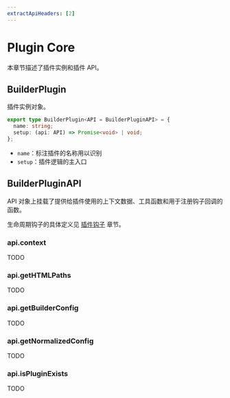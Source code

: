 ```yaml
---
extractApiHeaders: [2]
---
```


# Plugin Core

本章节描述了插件实例和插件 API。

## BuilderPlugin

插件实例对象。

```typescript
export type BuilderPlugin<API = BuilderPluginAPI> = {
  name: string;
  setup: (api: API) => Promise<void> | void;
};
```

- `name`：标注插件的名称用以识别
- `setup`：插件逻辑的主入口

## BuilderPluginAPI

API 对象上挂载了提供给插件使用的上下文数据、工具函数和用于注册钩子回调的函数。

生命周期钩子的具体定义见 [插件钩子](./plugin-hooks) 章节。

### api.context

TODO

### api.getHTMLPaths

TODO

### api.getBuilderConfig

TODO

### api.getNormalizedConfig

TODO

### api.isPluginExists

TODO
